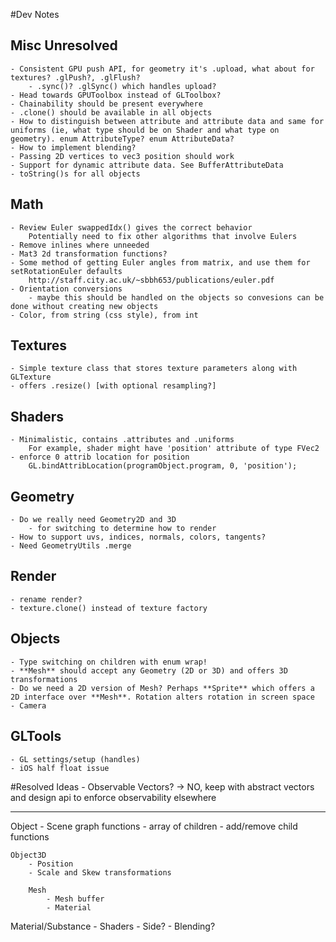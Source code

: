 #Dev Notes

## Misc Unresolved
	- Consistent GPU push API, for geometry it's .upload, what about for textures? .glPush?, .glFlush?
		- .sync()? .glSync() which handles upload?
	- Head towards GPUToolbox instead of GLToolbox?
	- Chainability should be present everywhere
	- .clone() should be available in all objects
	- How to distinguish between attribute and attribute data and same for uniforms (ie, what type should be on Shader and what type on geometry). enum AttributeType? enum AttributeData?
	- How to implement blending?
	- Passing 2D vertices to vec3 position should work
	- Support for dynamic attribute data. See BufferAttributeData
	- toString()s for all objects

## Math
	- Review Euler swappedIdx() gives the correct behavior
		Potentially need to fix other algorithms that involve Eulers
	- Remove inlines where unneeded
	- Mat3 2d transformation functions?
	- Some method of getting Euler angles from matrix, and use them for setRotationEuler defaults
		http://staff.city.ac.uk/~sbbh653/publications/euler.pdf
	- Orientation conversions
		- maybe this should be handled on the objects so convesions can be done without creating new objects
	- Color, from string (css style), from int

## Textures
	- Simple texture class that stores texture parameters along with GLTexture
	- offers .resize() [with optional resampling?]

## Shaders
	- Minimalistic, contains .attributes and .uniforms
		For example, shader might have 'position' attribute of type FVec2
	- enforce 0 attrib location for position
		GL.bindAttribLocation(programObject.program, 0, 'position');

## Geometry
	- Do we really need Geometry2D and 3D
		- for switching to determine how to render
	- How to support uvs, indices, normals, colors, tangents?
	- Need GeometryUtils .merge

## Render
	- rename render?
	- texture.clone() instead of texture factory

## Objects
	- Type switching on children with enum wrap!
	- **Mesh** should accept any Geometry (2D or 3D) and offers 3D transformations
	- Do we need a 2D version of Mesh? Perhaps **Sprite** which offers a 2D interface over **Mesh**. Rotation alters rotation in screen space
	- Camera

## GLTools
	- GL settings/setup (handles)
	- iOS half float issue


#Resolved Ideas
	- Observable Vectors?
		-> NO, keep with abstract vectors and design api to enforce observability elsewhere

------------------

Object
	- Scene graph functions
	- array of children
	- add/remove child functions

	Object3D
		- Position
		- Scale and Skew transformations

		Mesh
			- Mesh buffer
			- Material

Material/Substance
	- Shaders
	- Side?
	- Blending?